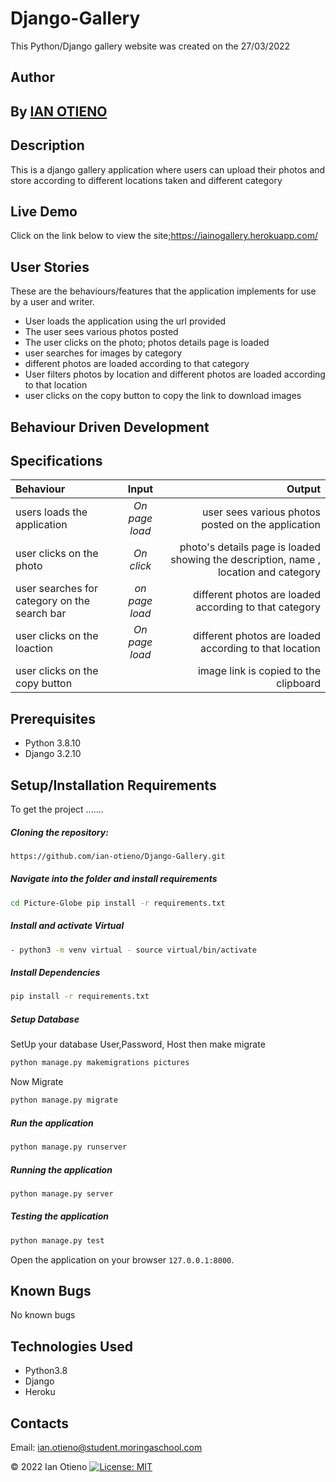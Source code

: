 # Django-Gallery
This Python/Django gallery website was created on the 27/03/2022

 ## Author
## By **[IAN OTIENO](https://github.com/ian-otieno)**

## Description
 This is a django gallery application where users can upload their photos and store according to different locations taken and different category

## Live Demo
Click on the link below to view the site;https://iainogallery.herokuapp.com/

## User Stories
These are the behaviours/features that the application implements for use by a user and writer.

* User loads the application using the url provided
* The user sees various photos posted
* The user clicks on the photo; photos details page is loaded
* user searches for images by category
* different photos are loaded according to that category
* User filters photos by location and different photos are loaded according to that location
* user clicks on the copy button to copy the link to download images


## Behaviour Driven Development
## Specifications
| Behaviour | Input | Output |
| :---------------- | :---------------: | ------------------: |
| users loads the application | *On page load* | user sees various photos posted on the application |
| user clicks on the photo | *On  click* | photo's details page is loaded showing the description, name , location and category |
| user searches for category on the search bar | *on page load* | different photos are loaded according to that category |
| user clicks on the loaction | *On page load* | different photos are loaded according to that location |
| user clicks on the copy button  |  | image link is copied to the clipboard |


## Prerequisites
* Python 3.8.10
* Django 3.2.10

## Setup/Installation Requirements
To get the project .......  
  
##### Cloning the repository:  
 ```bash 
 https://github.com/ian-otieno/Django-Gallery.git 
```
##### Navigate into the folder and install requirements  
 ```bash 
cd Picture-Globe pip install -r requirements.txt 
```
##### Install and activate Virtual  
 ```bash 
- python3 -m venv virtual - source virtual/bin/activate  
```  
##### Install Dependencies  
 ```bash 
 pip install -r requirements.txt 
```  
 ##### Setup Database  
  SetUp your database User,Password, Host then make migrate  
 ```bash 
python manage.py makemigrations pictures 
 ``` 
 Now Migrate  
 ```bash 
 python manage.py migrate 
```
##### Run the application  
 ```bash 
 python manage.py runserver 
``` 
##### Running the application  
 ```bash 
 python manage.py server 
```
##### Testing the application  
 ```bash 
 python manage.py test 
```
Open the application on your browser `127.0.0.1:8000`.  
  
  
## Known Bugs

No known bugs

## Technologies Used
- Python3.8
- Django
- Heroku

## Contacts
Email: ian.otieno@student.moringaschool.com

 &#169; 2022 Ian Otieno
[![License: MIT](https://img.shields.io/badge/License-MIT-yellow.svg)](https://opensource.org/licenses/MIT)
